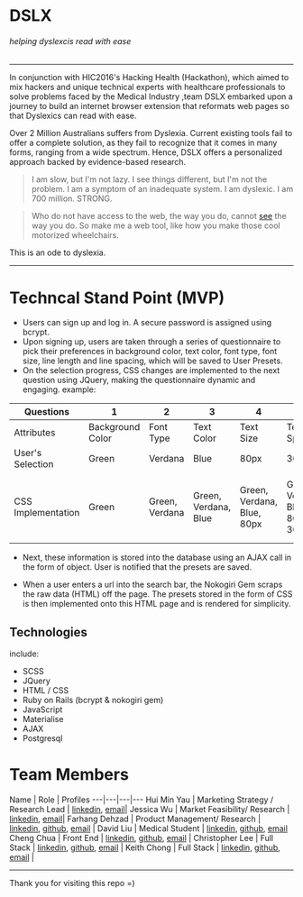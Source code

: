 # DSLX
###### helping dyslexcis read with ease
---
In conjunction with HIC2016's Hacking Health (Hackathon), which aimed to mix hackers and unique technical experts with healthcare professionals to solve problems faced by the Medical Industry ,team DSLX embarked upon a journey to build an internet browser extension that reformats web pages so that Dyslexics can read with ease.

Over 2 Million Australians suffers from Dyslexia. Current existing tools fail to offer a complete solution, as they fail to recognize that it comes in many forms, ranging from a wide spectrum. Hence, DSLX offers a personalized approach backed by evidence-based research.


> I am slow, but I'm not lazy. I see things different, but I'm not the problem. I am a symptom of an inadequate system.
>I am dyslexic. I am 700 million. STRONG.

>Who do not have access to the web, the way you do, cannot [see](http://geon.github.io/programming/2016/03/03/dsxyliea) the way you do.
>So make me a web tool, like how you make those cool motorized wheelchairs.

This is an ode to dyslexia.

---

# Techncal Stand Point (MVP)
* Users can sign up and log in. A secure password is assigned using bcrypt.
* Upon signing up, users are taken through a series of questionnaire to pick their preferences in background color, text color, font type, font size, line length and line spacing, which will be saved to User Presets.
* On the selection progress, CSS changes are implemented to the next question using JQuery, making the questionnaire dynamic and engaging. example:

|Questions| 1 | 2 | 3 | 4 | 5 | 6 |
|---|---|---|---|---|---|---|
|Attributes| Background Color | Font Type | Text Color | Text Size | Text Spacing | Line Height |
|User's Selection| Green | Verdana | Blue | 80px | 30px | 55px |
|CSS Implementation | Green | Green, Verdana | Green, Verdana, Blue | Green, Verdana, Blue, 80px | Green, Verdana, Blue, 80px, 30px | Green, Verdana, Blue, 80px, 30px, 55px |

* Next, these information is stored into the database using an AJAX call in the form of object. User is notified that the presets are saved.

* When a user enters a url into the search bar, the Nokogiri Gem scraps the raw data (HTML) off the page. The presets stored in the form of CSS is then implemented onto this HTML page and is rendered for simplicity.

## Technologies
include:
* SCSS
* JQuery
* HTML / CSS
* Ruby on Rails (bcrypt & nokogiri gem)
* JavaScript
* Materialise
* AJAX
* Postgresql



# Team Members
Name | Role | Profiles
---|---|---|---
Hui Min Yau | Marketing Strategy / Research Lead | [linkedin](www.linkedin.com/in/huiminthehappy), [email](huiminthehappy@gmail.com)|
Jessica Wu | Market Feasibility/ Research | [linkedin](www.linkedin.com/in/jeswu), [email](jjgqwu@gmail.com)|
Farhang Dehzad | Product Management/ Research | [linkedin](www.linkedin.com/in/farhangdehzad),  [github](www.github.com/farhang87), [email](farhang87@gmail.com) |
David Liu  | Medical Student | [linkedin](www.linkedin.com/in/david-liu-20188443), [github](www.github.com/projectwakii), [email](daliuvr@gmail.com)
Cheng Chua | Front End | [linkedin](www.linkedin.com/in/chuaccheng), [github](www.github.com/chuaccheng), [email](hello@chuaccheng.com) |
Christopher Lee | Full Stack | [linkedin](www.linkedin.com/in/hanernlee), [github](www.github.com/hanernlee), [email](hanernlee@gmail.com) |
Keith Chong | Full Stack | [linkedin](www.linkedin.com/in/keitheous), [github](www.github.com/keitheous), [email](keithchongwy@gmail.com) |

---

Thank you for visiting this repo =)
